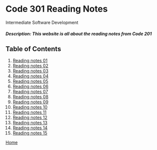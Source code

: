 # Code 301 Reading Notes
Intermediate Software Development
##### Description: This website is all about the reading notes from Code 201
## Table of Contents
1. [Reading notes 01](301class01.md)
2. [Reading notes 02]()
3. [Reading notes 03]()
4. [Reading notes 04]()
5. [Reading notes 05]()
6. [Reading notes 06]()
7. [Reading notes 07]()
8. [Reading notes 08]()
9. [Reading notes 09]()
10. [Reading notes 10]()
11. [Reading notes 11]()
12. [Reading notes 12]()
13. [Reading notes 13]()
14. [Reading notes 14]()
15. [Reading notes 15]()

[Home](README.md)
